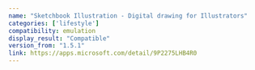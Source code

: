 ```yaml
---
name: "Sketchbook Illustration - Digital drawing for Illustrators"
categories: ['lifestyle']
compatibility: emulation
display_result: "Compatible"
version_from: "1.5.1"
link: https://apps.microsoft.com/detail/9P2275LHB4R0
---
```

